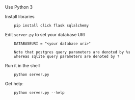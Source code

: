
Use Python 3

Install libraries

        pip install click flask sqlalchemy


Edit `server.py` to set your database URI

        DATABASEURI = "<your database uri>"

        Note that postgres query parameters are denoted by %s
        whereas sqlite query parameters are denoted by ?


Run it in the shell


        python server.py

Get help:

        python server.py --help

      
